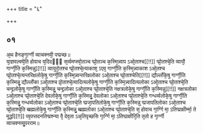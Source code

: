 +++
title = "६"

+++
## ०१
अ᳘थ हैनङ्गा᳘र्ग्गी व्वाचक्नवी᳘ पप्प्रच्छ॥  
या᳘ज्ञवल्क्ये᳘ति होवाच य᳘दिदᳫँ᳭ स᳘र्व्वमप्स्वो᳘तञ्च प्प्रो᳘तञ्च क᳘स्मि᳘न्न्वाप ऽओ᳘ताश्च[[!!]] प्प्रो᳘तश्चे᳘ति व्वायौ᳘ गार्ग्गी᳘ति क᳘स्मिन्नु[[!!]] व्वायुरो᳘तश्च प्प्रो᳘तश्चे᳘त्याकाश᳘ ऽएव᳘ गार्ग्गी᳘ति क᳘स्मि᳘न्न्वाकाश ऽओ᳘तश्च प्प्रो᳘तश्चे᳘त्यन्तरिक्षलोके᳘षु गार्ग्गी᳘ति क᳘स्मि᳘न्न्वन्तरिक्षलोका ऽओ᳘ताश्च प्प्रो᳘ताश्चेति[[!!]] द्यौर्ल्लोके᳘षु गार्ग्गी᳘ति क᳘स्मिन्नु᳘ द्यौर्ल्लोका ऽओ᳘ताश्च प्रो᳘ताश्चे᳘त्यादित्यलोके᳘षु गार्ग्गी᳘ति क᳘स्मि᳘न्न्वादित्यलोका ऽओ᳘ताश्च प्प्रो᳘ताश्चे᳘ति चन्द्द्रलोके᳘षु गार्ग्गी᳘ति क᳘स्मिन्नु᳘ चन्द्द्रलोका ऽओ᳘ताश्च प्प्रो᳘ताश्चे᳘ति नक्षत्रलोके᳘षु गार्ग्गी᳘ति क᳘स्मिन्नु[[!!]] नक्षत्रलोका ऽओ᳘ताश्च प्प्रो᳘ताश्चे᳘ति देवलोके᳘षु गार्ग्गी᳘ति क᳘स्मिन्नु᳘ देवलोका ऽओ᳘ताश्च प्प्रो᳘ताश्चे᳘ति गन्धर्व्वलोके᳘षु गार्ग्गी᳘ति क᳘स्मिन्नु᳘ गन्धर्व्वलोका ऽओ᳘ताश्च प्प्रो᳘ताश्चे᳘ति प्प्रजा᳘पतिलोके᳘षु गार्ग्गी᳘ति क᳘स्मिन्नु प्प्रजापतिलोका ऽओ᳘ताश्च प्प्रो᳘ताश्चे᳘ति ब्ब्रह्मलोके᳘षु गार्ग्गी᳘ति क᳘स्मिन्नु᳘ ब्ब्रह्मलोका ऽओ᳘ताश्च प्प्रो᳘ताश्चे᳘ति स᳘ होवाच गा᳘र्ग्गि मा᳘ ऽतिप्प्राक्षीर्म्मा᳘ ते मूर्द्धा[[!!]] व्य᳘पप्तदनतिप्प्रश्न्या वै᳘ देव᳘ता ऽअ᳘तिपृच्छसि गा᳘र्ग्गि मा᳘ ऽतिप्प्राक्षीरि᳘ति त᳘तो ह गा᳘र्ग्गी व्वाचक्नव्यु᳘परराम॥  
